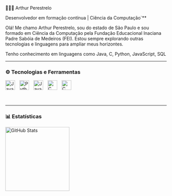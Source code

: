  👨🏻‍💻 Arthur Perestrelo

Desenvolvedor em formação contínua | Ciência da Computação`**

Olá! Me chamo Arthur Perestrelo, sou do estado de São Paulo e sou formado em Ciência da Computação pela Fundação Educacional Inaciana Padre Sabóia de Medeiros (FEI). Estou sempre explorando outras tecnologias e linguagens para ampliar meus horizontes.

Tenho conhecimento em linguagens como Java, C, Python, JavaScript, SQL


---

### ⚙️ Tecnologias e Ferramentas

<p align="left">
  <img src="https://cdn.jsdelivr.net/gh/devicons/devicon@latest/icons/java/java-original.svg" title="Java" alt="Java" width="30px" style="padding-right: 10px;" />
  <img src="https://cdn.jsdelivr.net/gh/devicons/devicon@latest/icons/python/python-original.svg" title="Python" alt="Python" width="30px" style="padding-right: 10px;" />
  <img src="https://cdn.jsdelivr.net/gh/devicons/devicon@latest/icons/javascript/javascript-original.svg" title="JavaScript" alt="JavaScript" width="30px" style="padding-right: 10px;" />
  <img src="https://cdn.jsdelivr.net/gh/devicons/devicon@latest/icons/c/c-original.svg" title="C" alt="C" width="30px" style="padding-right: 10px;" />
  <img src="https://cdn.jsdelivr.net/gh/devicons/devicon@latest/icons/react/react-original.svg" title="C" alt="C" width="30px" style="padding-right: 10px;"  />
          
</p>

<br/>

---

### 📊 Estatísticas

<p>
<img 
      align="left" 
      alt="GitHub Stats" 
      height="200" 
      src="https://github-readme-stats.vercel.app/api/top-langs/?username=ArthurPerestrelo&theme=tokyonight&layout=compact&custom_title=Tecnologias&langs_count=9" 
  />
</p>
